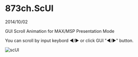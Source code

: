 873ch.ScUI
==========
2014/10/02

GUI Scroll Animation for MAX/MSP Presentation Mode

You can scroll by input keybord ◀/▶ or click GUI "◀/▶" button.

![scUI](http://66.media.tumblr.com/88eb249289c27fee64a0be5e5adc253c/tumblr_ncs4farZub1qcsdqqo1_500.gif "sample gif")
